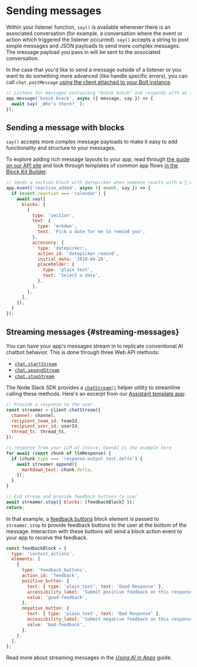 # Sending messages

Within your listener function, `say()` is available whenever there is an associated conversation (for example, a conversation where the event or action which triggered the listener occurred). `say()` accepts a string to post simple messages and JSON payloads to send more complex messages. The message payload you pass in will be sent to the associated conversation.

In the case that you'd like to send a message outside of a listener or you want to do something more advanced (like handle specific errors), you can call `chat.postMessage` [using the client attached to your Bolt instance](/tools/bolt-js/concepts/web-api).

```javascript
// Listens for messages containing "knock knock" and responds with an italicized "who's there?"
app.message('knock knock', async ({ message, say }) => {
  await say(`_Who's there?_`);
});
```

## Sending a message with blocks

`say()` accepts more complex message payloads to make it easy to add functionality and structure to your messages.

To explore adding rich message layouts to your app, read through [the guide on our API site](/messaging/#structure) and look through templates of common app flows [in the Block Kit Builder](https://api.slack.com/tools/block-kit-builder?template=1).

```javascript
// Sends a section block with datepicker when someone reacts with a 📅 emoji
app.event('reaction_added', async ({ event, say }) => {
  if (event.reaction === 'calendar') {
    await say({
      blocks: [
        {
          type: 'section',
          text: {
            type: 'mrkdwn',
            text: 'Pick a date for me to remind you',
          },
          accessory: {
            type: 'datepicker',
            action_id: 'datepicker_remind',
            initial_date: '2019-04-28',
            placeholder: {
              type: 'plain_text',
              text: 'Select a date',
            },
          },
        },
      ],
    });
  }
});
```

## Streaming messages {#streaming-messages}

You can have your app's messages stream in to replicate conventional AI chatbot behavior. This is done through three Web API methods:

- [`chat.startStream`](/reference/methods/chat.startstream)
- [`chat.appendStream`](/reference/methods/chat.appendstream)
- [`chat.stopStream`](/reference/methods/chat.stopstream)

The Node Slack SDK provides a [`chatStream()`](/tools/node-slack-sdk/reference/web-api/classes/WebClient#chatstream) helper utility to streamline calling these methods. Here's an excerpt from our [Assistant template app](https://github.com/slack-samples/bolt-js-assistant-template):

```js
// Provide a response to the user
const streamer = client.chatStream({
  channel: channel,
  recipient_team_id: teamId,
  recipient_user_id: userId,
  thread_ts: thread_ts,
});

// response from your LLM of choice; OpenAI is the example here
for await (const chunk of llmResponse) {
  if (chunk.type === 'response.output_text.delta') {
    await streamer.append({
      markdown_text: chunk.delta,
    });
  }
}

// End stream and provide feedback buttons to user
await streamer.stop({ blocks: [feedbackBlock] });
return;
```

In that example, a [feedback buttons](/reference/block-kit/block-elements/feedback-buttons-element) block element is passed to `streamer.stop` to provide feedback buttons to the user at the bottom of the message. Interaction with these buttons will send a block action event to your app to receive the feedback.

```js
const feedbackBlock = {
  type: 'context_actions',
  elements: [
    {
      type: 'feedback_buttons',
      action_id: 'feedback',
      positive_button: {
        text: { type: 'plain_text', text: 'Good Response' },
        accessibility_label: 'Submit positive feedback on this response',
        value: 'good-feedback',
      },
      negative_button: {
        text: { type: 'plain_text', text: 'Bad Response' },
        accessibility_label: 'Submit negative feedback on this response',
        value: 'bad-feedback',
      },
    },
  ],
};
```

Read more about streaming messages in the [_Using AI in Apps_](/tools/bolt-js/concepts/ai-apps) guide.
